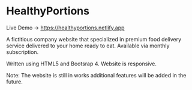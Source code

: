 # HealthyPortions
Live Demo -> https://healthyportions.netlify.app

A fictitious company website that specialized in premium food delivery service delivered to your home ready to eat.  Available via monthly subscription.

Written using HTML5 and Bootsrap 4. Website is responsive.

Note: The website is still in works additional features will be added in the future. 
